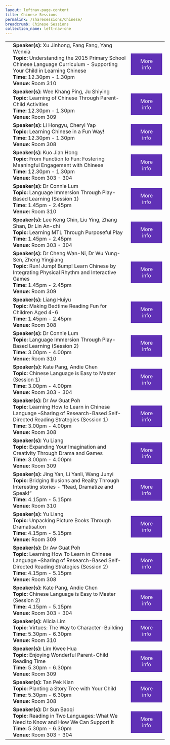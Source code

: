 ```yaml
---
layout: leftnav-page-content
title: Chinese Sessions
permalink: /sharesessions/Chinese/
breadcrumb: Chinese Sessions
collection_name: left-nav-one
---
```

<table>
   
   <tr>
      <td>
      </td>
      <td><b>Speaker(s):</b> Xu Jinhong, Fang Fang, Yang Wenxia <br>
         <b>Topic:</b> Understanding the 2015 Primary School Chinese Language Curriculum - Supporting Your Child in Learning Chinese<br>
         <b>Time:</b> 12.30pm - 1.30pm <br>
         <b>Venue:</b> Room 310
      </td>
      <td>
   <a href="https://event-reg.biz/Registration/MTLSSession?Session=C13"  style="  background-color: #6031b6; color: white;padding: 14px 25px;text-align: center; text-decoration: none;display: inline-block;">More info</a>
  </td>
   </tr>
   <tr>
      <td>
      </td>
      <td><b>Speaker(s):</b> Wee Khang Ping, Ju Shiying<br>
         <b>Topic:</b> Learning of Chinese Through Parent-Child Activities <br>
         <b>Time:</b> 12.30pm - 1.30pm <br>
         <b>Venue:</b> Room 309
      </td>
      <td>
   <a href="https://event-reg.biz/Registration/MTLSSession?Session=C11"  style="  background-color: #6031b6; color: white;padding: 14px 25px;text-align: center; text-decoration: none;display: inline-block;">More info</a>
  </td>
   </tr>
   <tr>
      <td>
      </td>
      <td><b>Speaker(s):</b> Li Hongyu, Cheryl Yap<br>
         <b>Topic:</b> Learning Chinese in a Fun Way! <br>
         <b>Time:</b> 12.30pm - 1.30pm <br>
         <b>Venue:</b> Room 308
      </td>
      <td>
   <a href="https://event-reg.biz/Registration/MTLSSession?Session=C6"  style="  background-color: #6031b6; color: white;padding: 14px 25px;text-align: center; text-decoration: none;display: inline-block;">More info</a>
  </td>
   </tr>
   <tr>
      <td>
      </td>
      <td><b>Speaker(s):</b> Kuo Jian Hong <br>
         <b>Topic:</b> From Function to Fun: Fostering Meaningful Engagement with Chinese <br>
         <b>Time:</b> 12.30pm - 1.30pm <br>
         <b>Venue:</b> Room 303 - 304
      </td>
   <td>
   <a href="https://event-reg.biz/Registration/MTLSSession?Session=C1"  style="  background-color: #6031b6; color: white;padding: 14px 25px;text-align: center; text-decoration: none;display: inline-block;">More info</a>
  </td>
   </tr>
   <tr>
      <td>
      </td>
      <td><b>Speaker(s):</b> Dr Connie Lum <br>
         <b>Topic:</b> Language Immersion Through Play-Based Learning (Session 1) <br>
         <b>Time:</b> 1.45pm - 2.45pm <br>
         <b>Venue:</b> Room 310
      </td>
      <td>
   <a href="https://event-reg.biz/Registration/MTLSSession?Session=C17"  style="  background-color: #6031b6; color: white;padding: 14px 25px;text-align: center; text-decoration: none;display: inline-block;">More info</a>
  </td>
   </tr>
   <tr>
      <td>
      </td>
      <td><b>Speaker(s):</b> Lee Keng Chin, Liu Ying, Zhang Shan, Dr Lin An-chi <br>
         <b>Topic:</b> Learning MTL Through Purposeful Play <br>
         <b>Time:</b> 1.45pm - 2.45pm <br>
         <b>Venue:</b> Room 303 - 304
      </td>
      <td>
   <a href="https://event-reg.biz/Registration/MTLSSession?Session=C2"  style="  background-color: #6031b6; color: white;padding: 14px 25px;text-align: center; text-decoration: none;display: inline-block;">More info</a>
  </td>
   </tr>
   <tr>
      <td>
      </td>
      <td><b>Speaker(s):</b> Dr Cheng Wan-Ni, Dr Wu Yung-Sen, Zheng Yingjiang<br>
         <b>Topic:</b> Run! Jump! Bump! Learn Chinese by Integrating Physical Rhythm and Interactive Games <br>
         <b>Time:</b> 1.45pm - 2.45pm <br>
         <b>Venue:</b> Room 309
      </td>
      <td>
   <a href="https://event-reg.biz/Registration/MTLSSession?Session=C12"  style="  background-color: #6031b6; color: white;padding: 14px 25px;text-align: center; text-decoration: none;display: inline-block;">More info</a>
  </td>
   </tr>
   <tr>
      <td>
      </td>
      <td><b>Speaker(s):</b> Liang Huiyu<br>
         <b>Topic:</b> Making Bedtime Reading Fun for Children Aged 4-6 <br>
         <b>Time:</b> 1.45pm - 2.45pm <br>
         <b>Venue:</b> Room 308
      </td>
      <td>
   <a href="https://event-reg.biz/Registration/MTLSSession?Session=C7"  style="  background-color: #6031b6; color: white;padding: 14px 25px;text-align: center; text-decoration: none;display: inline-block;">More info</a>
  </td>
   </tr>
   <tr>
      <td>
      </td>
      <td><b>Speaker(s):</b> Dr Connie Lum <br>
         <b>Topic:</b> Language Immersion Through Play-Based Learning (Session 2) <br>
         <b>Time:</b> 3.00pm - 4.00pm <br>
         <b>Venue:</b> Room 310
      </td>
      <td>
   <a href="https://event-reg.biz/Registration/MTLSSession?Session=C16"  style="  background-color: #6031b6; color: white;padding: 14px 25px;text-align: center; text-decoration: none;display: inline-block;">More info</a>
  </td>
   </tr>
   <tr>
      <td>
      </td>
      <td><b>Speaker(s):</b> Kate Pang, Andie Chen <br>
         <b>Topic:</b> Chinese Language is Easy to Master (Session 1) <br>
         <b>Time:</b> 3.00pm - 4.00pm <br>
         <b>Venue:</b> Room 303 - 304
      </td>
      <td>
   <a href="https://event-reg.biz/Registration/MTLSSession?Session=C3"  style="  background-color: #6031b6; color: white;padding: 14px 25px;text-align: center; text-decoration: none;display: inline-block;">More info</a>
  </td>
   </tr>
   <tr>
      <td>
      </td>
      <td><b>Speaker(s):</b> Dr Aw Guat Poh <br>
         <b>Topic:</b> Learning How to Learn in Chinese Language –Sharing of Research-Based Self-Directed Reading Strategies (Session 1)<br>
         <b>Time:</b> 3.00pm - 4.00pm<br>
         <b>Venue:</b> Room 308
      </td>
      <td>
   <a href="https://event-reg.biz/Registration/MTLSSession?Session=C8"  style="  background-color: #6031b6; color: white;padding: 14px 25px;text-align: center; text-decoration: none;display: inline-block;">More info</a>
  </td>
   </tr>
   <tr>
      <td>
      </td>
      <td><b>Speaker(s):</b> Yu Liang<br>
         <b>Topic:</b> Expanding Your Imagination and Creativity Through Drama and Games <br>
         <b>Time:</b> 3.00pm - 4.00pm <br>
         <b>Venue:</b> Room 309
      </td>
      <td>
   <a href="https://event-reg.biz/Registration/MTLSSession?Session=C18"  style="  background-color: #6031b6; color: white;padding: 14px 25px;text-align: center; text-decoration: none;display: inline-block;">More info</a>
  </td>
   </tr>
   <tr>
      <td>
      </td>
      <td><b>Speaker(s):</b> Jing Yan, Li Yanli, Wang Junyi <br>
         <b>Topic:</b> Bridging Illusions and Reality Through Interesting stories - “Read, Dramatize and Speak!” <br>
         <b>Time:</b> 4.15pm - 5.15pm <br>
         <b>Venue:</b> Room 310
      </td>
 <td>
   <a href="https://event-reg.biz/Registration/MTLSSession?Session=C14"  style="  background-color: #6031b6; color: white;padding: 14px 25px;text-align: center; text-decoration: none;display: inline-block;">More info</a>
  </td>
   </tr>
   <tr>
      <td>
      </td>
      <td><b>Speaker(s):</b> Yu Liang <br>
         <b>Topic:</b> Unpacking Picture Books Through Dramatisation <br>
         <b>Time:</b> 4.15pm - 5.15pm <br>
         <b>Venue:</b> Room 309
      </td>
      <td>
   <a href="https://event-reg.biz/Registration/MTLSSession?Session=C19"  style="  background-color: #6031b6; color: white;padding: 14px 25px;text-align: center; text-decoration: none;display: inline-block;">More info</a>
  </td>
   </tr>
   <tr>
      <td>
      </td>
      <td><b>Speaker(s):</b> Dr Aw Guat Poh <br>
         <b>Topic:</b> Learning How To Learn in Chinese Language –Sharing of  Research-Based Self-Directed Reading Strategies (Session 2)<br>
         <b>Time:</b> 4.15pm - 5.15pm <br>
         <b>Venue:</b> Room 308
      </td>
      <td>
   <a href="https://event-reg.biz/Registration/MTLSSession?Session=C9"  style="  background-color: #6031b6; color: white;padding: 14px 25px;text-align: center; text-decoration: none;display: inline-block;">More info</a>
  </td>
   </tr>
   <tr>
      <td>
      </td>
      <td><b>Speaker(s):</b> Kate Pang, Andie Chen <br>
         <b>Topic:</b> Chinese Language is Easy to Master (Session 2)<br>
         <b>Time:</b> 4.15pm - 5.15pm <br>
         <b>Venue:</b> Room 303 - 304
      </td>
      <td>
   <a href="https://event-reg.biz/Registration/MTLSSession?Session=C4"  style="  background-color: #6031b6; color: white;padding: 14px 25px;text-align: center; text-decoration: none;display: inline-block;">More info</a>
  </td>
   </tr>
   <tr>
      <td>
      </td>
      <td><b>Speaker(s):</b> Alicia Lim <br>
         <b>Topic:</b> Virtues: The Way to Character-Building <br>
         <b>Time:</b> 5.30pm - 6.30pm <br>
         <b>Venue:</b> Room 310
      </td>
      <td>
   <a href="https://event-reg.biz/Registration/MTLSSession?Session=C20"  style="  background-color: #6031b6; color: white;padding: 14px 25px;text-align: center; text-decoration: none;display: inline-block;">More info</a>
  </td>
   </tr>
   <tr>
      <td>
      </td>
      <td><b>Speaker(s):</b> Lim Kwee Hua<br>
         <b>Topic:</b> Enjoying Wonderful Parent-Child Reading Time <br>
         <b>Time:</b> 5.30pm - 6.30pm <br>
         <b>Venue:</b> Room 309
      </td>
      <td>
   <a href="https://event-reg.biz/Registration/MTLSSession?Session=C15"  style="  background-color: #6031b6; color: white;padding: 14px 25px;text-align: center; text-decoration: none;display: inline-block;">More info</a>
  </td>
   </tr>
   <tr>
      <td>
      </td>
      <td><b>Speaker(s):</b> Tan Pek Kian<br>
         <b>Topic:</b> Planting a Story Tree with Your Child <br>
         <b>Time:</b> 5.30pm - 6.30pm <br>
         <b>Venue:</b> Room 308
      </td>
      <td>
   <a href="https://event-reg.biz/Registration/MTLSSession?Session=C10"  style="  background-color: #6031b6; color: white;padding: 14px 25px;text-align: center; text-decoration: none;display: inline-block;">More info</a>
  </td>
   </tr>
   <tr>
      <td>
      </td>
      <td><b>Speaker(s):</b> Dr Sun Baoqi <br>
         <b>Topic:</b> Reading in Two Languages: What We Need to Know and How We Can Support It<br>
         <b>Time:</b> 5.30pm - 6.30pm <br>
         <b>Venue:</b> Room 303 - 304
      </td>
      <td>
   <a href="https://event-reg.biz/Registration/MTLSSession?Session=C5"  style="  background-color: #6031b6; color: white;padding: 14px 25px;text-align: center; text-decoration: none;display: inline-block;">More info</a>
  </td>
   </tr>
   
</table>
